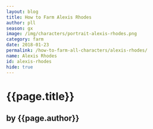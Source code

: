 ```yaml
---
layout: blog
title: How to Farm Alexis Rhodes
author: pll
season: gx
image: /img/characters/portrait-alexis-rhodes.png
category: farm
date: 2018-01-23
permalink: /how-to-farm-all-characters/alexis-rhodes/
name: Alexis Rhodes
id: alexis-rhodes
hide: true
---
```


# {{page.title}}
## by {{page.author}}